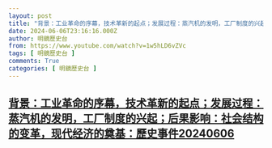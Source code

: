 ```yaml
---
layout: post
title: "背景：工业革命的序幕，技术革新的起点；发展过程：蒸汽机的发明，工厂制度的兴起；后果影响：社会结构的变革，现代经济的奠基：歷史事件20240606"
date: 2024-06-06T23:16:16.000Z
author: 明鏡歷史台
from: https://www.youtube.com/watch?v=1w5hLD6vZVc
tags: [ 明鏡歷史台 ]
comments: True
categories: [ 明鏡歷史台 ]
---
```

<!--1717715776000-->
[背景：工业革命的序幕，技术革新的起点；发展过程：蒸汽机的发明，工厂制度的兴起；后果影响：社会结构的变革，现代经济的奠基：歷史事件20240606](https://www.youtube.com/watch?v=1w5hLD6vZVc)
------

<div>

</div>
